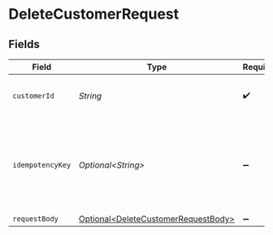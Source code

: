 # DeleteCustomerRequest


## Fields

| Field                                                                                        | Type                                                                                         | Required                                                                                     | Description                                                                                  | Example                                                                                      |
| -------------------------------------------------------------------------------------------- | -------------------------------------------------------------------------------------------- | -------------------------------------------------------------------------------------------- | -------------------------------------------------------------------------------------------- | -------------------------------------------------------------------------------------------- |
| `customerId`                                                                                 | *String*                                                                                     | :heavy_check_mark:                                                                           | Provide the ID of the related customer.                                                      | cst_5B8cwPMGnU                                                                               |
| `idempotencyKey`                                                                             | *Optional\<String>*                                                                          | :heavy_minus_sign:                                                                           | A unique key to ensure idempotent requests. This key should be a UUID v4 string.             | 123e4567-e89b-12d3-a456-426                                                                  |
| `requestBody`                                                                                | [Optional\<DeleteCustomerRequestBody>](../../models/operations/DeleteCustomerRequestBody.md) | :heavy_minus_sign:                                                                           | N/A                                                                                          |                                                                                              |